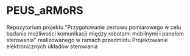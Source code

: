 # PEUS_aRMoRS
Repozytorium projektu "Przygotowanie zestawu pomiarowego w celu badania możliwości komunikacji między robotami mobilnymi i panelem sterowania" realizowanego w ramach przedmiotu Projektowanie elektronicznych układów sterowania
